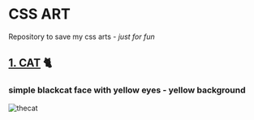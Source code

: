 # **CSS ART**
Repository to save my css arts - *just for fun*

## **[1. CAT](https://github.com/maiamss/cssart/tree/main/css%20pure%20art/cat) 🐈**
### simple blackcat face with yellow eyes - yellow background
![thecat](https://github.com/maiamss/maiamss.github.io/assets/130268002/56e9f706-99f2-4e7b-9de2-1dcc25e73219)
